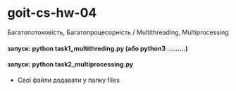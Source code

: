 # goit-cs-hw-04
Багатопотоковість, Багатопроцесорність / Multithreading, Multiprocessing

#### запуск: python task1_multithreding.py (або python3 .........)

#### запуск: python task2_multiprocessing.py

* Свої файли додавати у папку files